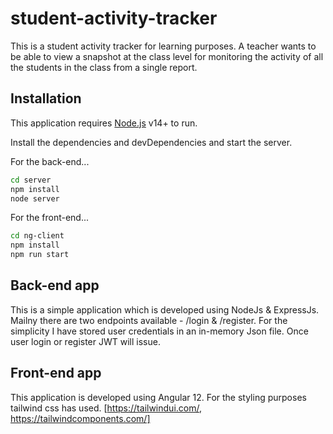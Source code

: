 # student-activity-tracker
This is a student activity tracker for learning purposes. A teacher wants to be able to view a snapshot at the class level for monitoring the activity of all the students in the class from a single report.


## Installation

This application requires [Node.js](https://nodejs.org/) v14+ to run.

Install the dependencies and devDependencies and start the server.

For the back-end...
```sh
cd server
npm install
node server
```

For the front-end...

```sh
cd ng-client
npm install
npm run start
```

## Back-end app

This is a simple application which is developed using NodeJs & ExpressJs. 
Mailny there are two endpoints available - /login & /register.
For the simplicity I have stored user credentials in an in-memory Json file.
Once user login or register JWT will issue.

## Front-end app

This application is developed using Angular 12.
For the styling purposes tailwind css has used. [https://tailwindui.com/, https://tailwindcomponents.com/]

